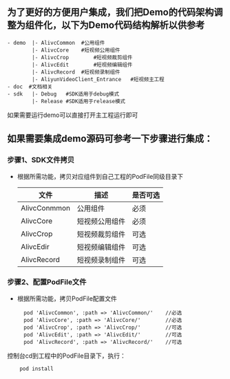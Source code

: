## 为了更好的方便用户集成，我们把Demo的代码架构调整为组件化，以下为Demo代码结构解析以供参考

	- demo  |- AlivcCommon 	#公用组件
 		 	|- AlivcCore  	#短视频公用组件
		 	|- AlivcCrop	 	#短视频裁剪组件
			|- AlivcEdit	 	#短视频编辑组件
		 	|- AlivcRecord	#短视频录制组件
		 	|- AliyunVideoClient_Entrance	#短视频主工程
	- doc  #文档相关
	- sdk   |- Debug   #SDK适用于debug模式
			|- Release #SDK适用于release模式
		 	
如果需要运行demo可以直接打开主工程运行即可

## 如果需要集成demo源码可参考一下步骤进行集成：
### 步骤1、SDK文件拷贝
* 根据所需功能，拷贝对应组件到自己工程的PodFile同级目录下

  文件         | 描述    | 是否可选
  ------------|---------|-----------------
  AlivcConmmon  | 公用组件   		| 必须
  AlivcCore     | 短视频公用组件  	| 必须
  AlivcCrop     | 短视频裁剪组件  	| 可选
  AlivcEdir     | 短视频编辑组件  	| 可选
  AlivcRecord   | 短视频录制组件  	| 可选
  
### 步骤2、配置PodFile文件
* 根据所需功能，拷贝PodFile配置文件
	
  		pod 'AlivcCommon', :path => 'AlivcCommon/'    //必选
		pod 'AlivcCore', :path => 'AlivcCore/'        //必选
		pod 'AlivcCrop', :path => 'AlivcCrop/'        //可选
		pod 'AlivcEdit', :path => 'AlivcEdit/'        //可选
		pod 'AlivcRecord', :path => 'AlivcRecord/'    //可选
控制台cd到工程中的PodFile目录下，执行：

		pod install
	